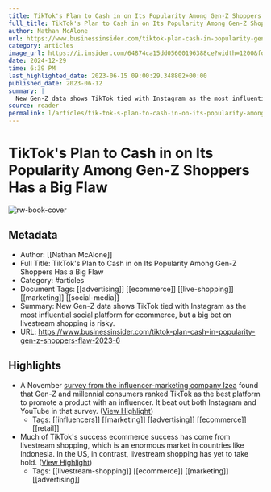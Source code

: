 ```yaml
---
title: TikTok's Plan to Cash in on Its Popularity Among Gen-Z Shoppers Has a Big Flaw
full_title: TikTok's Plan to Cash in on Its Popularity Among Gen-Z Shoppers Has a Big Flaw
author: Nathan McAlone
url: https://www.businessinsider.com/tiktok-plan-cash-in-popularity-gen-z-shoppers-flaw-2023-6
category: articles
image_url: https://i.insider.com/64874ca15dd05600196388ce?width=1200&format=jpeg
date: 2024-12-29
time: 6:39 PM
last_highlighted_date: 2023-06-15 09:00:29.348802+00:00
published_date: 2023-06-12
summary: |
  New Gen-Z data shows TikTok tied with Instagram as the most influential social platform for ecommerce, but a big bet on livestream shopping is risky.
source: reader
permalink: l/articles/tik-tok-s-plan-to-cash-in-on-its-popularity-among-gen-z-shoppers-has-a-big-flaw
---
```

# TikTok's Plan to Cash in on Its Popularity Among Gen-Z Shoppers Has a Big Flaw

![rw-book-cover](https://i.insider.com/64874ca15dd05600196388ce?width=1200&format=jpeg)

## Metadata
- Author: [[Nathan McAlone]]
- Full Title: TikTok's Plan to Cash in on Its Popularity Among Gen-Z Shoppers Has a Big Flaw
- Category: #articles
- Document Tags: [[advertising]] [[ecommerce]] [[live-shopping]] [[marketing]] [[social-media]] 
- Summary: New Gen-Z data shows TikTok tied with Instagram as the most influential social platform for ecommerce, but a big bet on livestream shopping is risky.
- URL: https://www.businessinsider.com/tiktok-plan-cash-in-popularity-gen-z-shoppers-flaw-2023-6

## Highlights
- A November [survey from the influencer-marketing company Izea](https://www.businessinsider.com/data-tiktok-influencer-marketing-product-sales-popular-gen-z-millennials-2023-4) found that Gen-Z and millennial consumers ranked TikTok as the best platform to promote a product with an influencer. It beat out both Instagram and YouTube in that survey. ([View Highlight](https://read.readwise.io/read/01h2z4h35rhm1jda244cqd30ze))
    - Tags: [[influencers]] [[marketing]] [[advertising]] [[ecommerce]] [[retail]] 
- Much of TikTok's success ecommerce success has come from livestream shopping, which is an enormous market in countries like Indonesia. In the US, in contrast, livestream shopping has yet to take hold. ([View Highlight](https://read.readwise.io/read/01h2z4hsyh3rs3agqmm2hy92pm))
    - Tags: [[livestream-shopping]] [[ecommerce]] [[marketing]] [[advertising]] 


